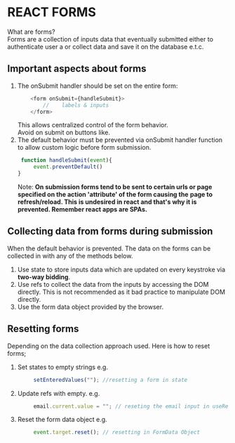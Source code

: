 # REACT FORMS

What are forms?<br>
Forms are a collection of inputs data that eventually submitted either to authenticate user
a or collect data and save it on the database e.t.c.

## Important aspects about forms
1. The onSubmit handler should be set on the entire form:
    ```javascript
        <form onSubmit={handleSubmit}>
            //    labels & inputs
        </form>
    ```
   This allows centralized control of the form behavior.<br>
   Avoid on submit on buttons like.<br>
2. The default behavior must be prevented via onSubmit handler function to allow custom logic before form submission.
   ```javascript
    function handleSubmit(event){
        event.preventDefault()
   }
    ```
    Note: **On submission forms tend to be sent to certain urls or page specified on the action 'attribute' of the form causing the**
         **page to refresh/reload. This is undesired in react and that's why it is prevented. Remember react apps are SPAs.**

## Collecting data from forms during submission
When the default behavior is prevented.
The data on the forms can be collected in with any of the methods below.

1. Use state to store inputs data which are updated on every keystroke via **two-way bidding**.
2. Use refs to collect the data from the inputs by accessing the DOM directly. This is not recommended as it bad practice to manipulate DOM directly.
3. Use the form data object provided by the browser.

## Resetting forms
Depending on the data collection approach used.
Here is how to reset forms;

1. Set states to empty strings
   e.g.
   ```javascript
        setEnteredValues(""); //resetting a form in state
    ```
2. Update refs with empty.
   e.g.
   ```javascript
        email.current.value = ""; // reseting the email input in useRef
    ```
3. Reset the form data object
    e.g.
   ```javascript
        event.target.reset(); // resetting in FormData Object
    ```

